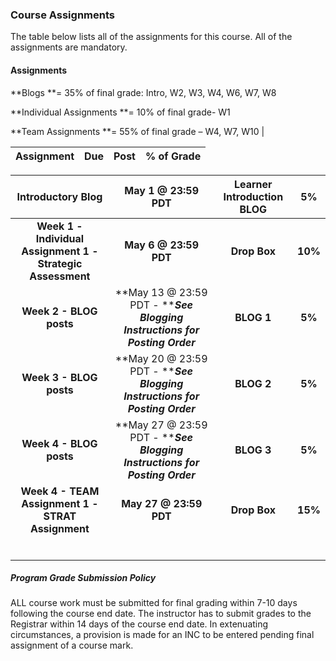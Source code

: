 ### Course Assignments

The table below lists all of the assignments for this course. All of the assignments are mandatory.

#### Assignments

**Blogs **= 35% of final grade:  Intro, W2, W3, W4, W6, W7, W8

**Individual Assignments **=   10% of final grade- W1

**Team Assignments **= 55%  of final grade – W4, W7,   W10 \|

| **Assignment** | **Due** | **Post** | **% of Grade** |
| :---: | :---: | :---: | :---: |


| **Introductory Blog** | May 1 @ 23:59  PDT | Learner Introduction BLOG | 5% |
| :---: | :---: | :---: | :---: |
| **Week 1 - Individual Assignment 1 - Strategic Assessment** | **May 6 @ 23:59  PDT** | **Drop Box** | **10%** |
| **Week 2 - BLOG posts** | **May 13 @ 23:59  PDT - **_**See Blogging Instructions for   Posting Order**_ | **BLOG 1** | **5%** |
| **Week 3 - BLOG posts** | **May 20 @ 23:59  PDT -  **_**See   Blogging Instructions for Posting Order**_ | **BLOG 2** | **5%** |
| **Week 4 - BLOG posts** | **May 27 @ 23:59  PDT - **_**See    Blogging Instructions for Posting Order**_ | **BLOG 3** | **5%** |
| **Week 4 - TEAM Assignment 1 - STRAT Assignment** | **May 27 @ 23:59  PDT** | **Drop Box** | **15%** |
|  |  |  |  |
|  |  |  |  |
|  |  |  |  |
|  |  |  |  |
|  |  |  |  |
|  |  |  |  |

##### Program Grade Submission Policy

ALL course work must be submitted for final grading within 7-10 days following the course end date. The instructor has to submit grades to the Registrar within 14 days of the course end date. In extenuating circumstances, a provision is made for an INC to be entered pending final assignment of a course mark.

